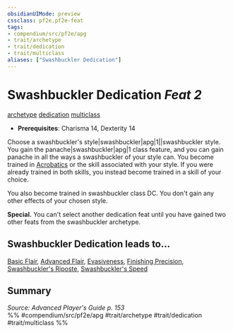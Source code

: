 ```yaml
---
obsidianUIMode: preview
cssclass: pf2e,pf2e-feat
tags:
- compendium/src/pf2e/apg
- trait/archetype
- trait/dedication
- trait/multiclass
aliases: ["Swashbuckler Dedication"]
---
```

# Swashbuckler Dedication  *Feat 2*  
[archetype](../../Rules/traits/archetype.md)  [dedication](../../Rules/traits/dedication.md)  [multiclass](../../Rules/traits/multiclass.md)  

- **Prerequisites**: Charisma 14, Dexterity 14

Choose a swashbuckler's style|swashbuckler|apg|1||swashbuckler style. You gain the panache|swashbuckler|apg|1 class feature, and you can gain panache in all the ways a swashbuckler of your style can. You become trained in [Acrobatics](../skills.md#Acrobatics) or the skill associated with your style. If you were already trained in both skills, you instead become trained in a skill of your choice.

You also become trained in swashbuckler class DC. You don't gain any other effects of your chosen style.

**Special.** You can't select another dedication feat until you have gained two other feats from the swashbuckler archetype.

## Swashbuckler Dedication leads to...

[Basic Flair](basic-flair-apg.md), [Advanced Flair](advanced-flair-apg.md), [Evasiveness](evasiveness-apg.md), [Finishing Precision](finishing-precision-apg.md), [Swashbuckler's Riposte](swashbucklers-riposte-apg.md), [Swashbuckler's Speed](swashbucklers-speed-apg.md)

## Summary

*Source: Advanced Player's Guide p. 153*  
%% #compendium/src/pf2e/apg #trait/archetype #trait/dedication #trait/multiclass %%